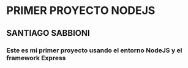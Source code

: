# PRIMER PROYECTO NODEJS

## SANTIAGO SABBIONI

### Este es mi primer proyecto usando el entorno NodeJS y el framework Express